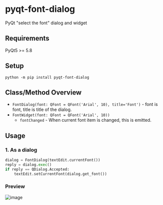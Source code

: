 # pyqt-font-dialog
PyQt "select the font" dialog and widget

## Requirements
PyQt5 >= 5.8

## Setup
`python -m pip install pyqt-font-dialog`

## Class/Method Overview
* `FontDialog(font: QFont = QFont('Arial', 10), title='Font')` - font is font, title is title of the dialog.
* `FontWidget(font: QFont = QFont('Arial', 10))`
    * `fontChanged` - When current font item is changed, this is emitted.

## Usage
### 1. As a dialog
```python
dialog = FontDialog(textEdit.currentFont())
reply = dialog.exec()
if reply == QDialog.Accepted:
    textEdit.setCurrentFont(dialog.get_font())
```

### Preview
![image](https://user-images.githubusercontent.com/55078043/167970048-cd8e1d76-d2f2-4c63-964d-87158d8dc53c.png)
